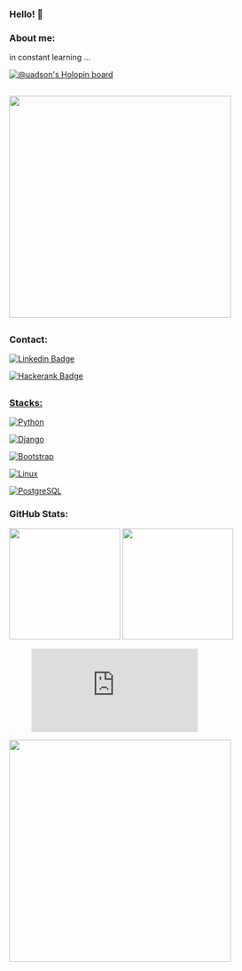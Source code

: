 ### Hello! 👋

<!--
**uadson/uadson** is a ✨ _special_ ✨ repository because its `README.md` (this file) appears on your GitHub profile.

Here are some ideas to get you started:

- 🔭 I’m currently working on ...
- 🌱 I’m currently learning ...
- 👯 I’m looking to collaborate on ...
- 🤔 I’m looking for help with ...
- 💬 Ask me about ...
- 📫 How to reach me: ...
- 😄 Pronouns: ...
- ⚡ Fun fact: ...
-->

### About me:

  in constant learning ...

[![@uadson's Holopin board](https://holopin.me/uadson)](https://holopin.io/@uadson)
  
 ##
 <a target="_blank" rel="noopener noreferrer" href="https://user-images.githubusercontent.com/62815552/159264970-72a57878-4f67-4b75-bf20-0b65984a9406.gif">
  <img src="https://user-images.githubusercontent.com/62815552/159264970-72a57878-4f67-4b75-bf20-0b65984a9406.gif" width="400px" style="max-width: 100%;"></a>
 
 ##
 ### Contact:

 <a href = "https://www.linkedin.com/in/uadsonfeitosa/" target="_blank" rel="noopener noreferrer"><img src="https://camo.githubusercontent.com/93ca47e21e17f622a41d26d599e008e4c30b8a322186f18019bc43d54f57b0c9/68747470733a2f2f696d672e736869656c64732e696f2f62616467652f2d4c696e6b6564496e2d3065373661383f7374796c653d666c61742d737175617265266c6f676f3d4c696e6b6564696e266c6f676f436f6c6f723d7768697465" alt="Linkedin Badge" data-canonical-src="https://img.shields.io/badge/-LinkedIn-0e76a8?style=flat-square&amp;logo=Linkedin&amp;logoColor=white" style="max-width: 100%;">
  
 <a href = "https://www.hackerrank.com/uadsoncastro" target="_blank" rel="noopener noreferrer"><img src="https://user-images.githubusercontent.com/62815552/164236354-dd7559d1-bb5c-4a8c-8a67-93fbee260935.PNG" alt="Hackerank Badge" data-canonical-src="https://shields.io/badge/hackehank-131d126?style=for-the-badge&logo=hackerhank&logoColor=green" style="max-width: 100%;">

##
### Stacks:
<a target="_blank" rel="noopener noreferrer" href="https://camo.githubusercontent.com/94be0a2e5be142925615e5821d97137a930d08fc154962ce43860f1957e6661e/68747470733a2f2f696d672e736869656c64732e696f2f62616467652f507974686f6e2d3337373641423f7374796c653d666f722d7468652d6261646765266c6f676f3d707974686f6e266c6f676f436f6c6f723d7768697465"><img alt="Python" src="https://camo.githubusercontent.com/94be0a2e5be142925615e5821d97137a930d08fc154962ce43860f1957e6661e/68747470733a2f2f696d672e736869656c64732e696f2f62616467652f507974686f6e2d3337373641423f7374796c653d666f722d7468652d6261646765266c6f676f3d707974686f6e266c6f676f436f6c6f723d7768697465" data-canonical-src="https://img.shields.io/badge/Python-3776AB?style=for-the-badge&amp;logo=python&amp;logoColor=white" style="max-width: 100%;"></a>

<a target="_blank" rel="noopener noreferrer" href="https://camo.githubusercontent.com/4d74b36962a1b06aed5f035f2f95f131059b2b551c7e6d81630f7df7831b9f80/68747470733a2f2f696d672e736869656c64732e696f2f62616467652f446a616e676f2d3039324532303f7374796c653d666f722d7468652d6261646765266c6f676f3d646a616e676f266c6f676f436f6c6f723d7768697465"><img alt="Django" src="https://camo.githubusercontent.com/4d74b36962a1b06aed5f035f2f95f131059b2b551c7e6d81630f7df7831b9f80/68747470733a2f2f696d672e736869656c64732e696f2f62616467652f446a616e676f2d3039324532303f7374796c653d666f722d7468652d6261646765266c6f676f3d646a616e676f266c6f676f436f6c6f723d7768697465" data-canonical-src="https://img.shields.io/badge/Django-092E20?style=for-the-badge&amp;logo=django&amp;logoColor=white" style="max-width: 100%;"></a>

<a target="_blank" rel="noopener noreferrer" href="https://camo.githubusercontent.com/b13ed67c809178963ce9d538175b02649800772be1ce0cb02da5879e5614e236/68747470733a2f2f696d672e736869656c64732e696f2f62616467652f426f6f7473747261702d3536334437433f7374796c653d666f722d7468652d6261646765266c6f676f3d626f6f747374726170266c6f676f436f6c6f723d7768697465"><img alt="Bootstrap" src="https://camo.githubusercontent.com/b13ed67c809178963ce9d538175b02649800772be1ce0cb02da5879e5614e236/68747470733a2f2f696d672e736869656c64732e696f2f62616467652f426f6f7473747261702d3536334437433f7374796c653d666f722d7468652d6261646765266c6f676f3d626f6f747374726170266c6f676f436f6c6f723d7768697465" data-canonical-src="https://img.shields.io/badge/Bootstrap-563D7C?style=for-the-badge&amp;logo=bootstrap&amp;logoColor=white" style="max-width: 100%;"></a>

<a target="_blank" rel="noopener noreferrer" href="https://camo.githubusercontent.com/4bedc3af35a1e899cf511bf463982485268eb69ce25cc3f7d62960220f4fc1fc/68747470733a2f2f696d672e736869656c64732e696f2f62616467652f4c696e75782d6465646564653f7374796c653d666f722d7468652d6261646765266c6f676f3d4c696e7578266c6f676f436f6c6f723d626c61636b"><img alt="Linux" src="https://camo.githubusercontent.com/4bedc3af35a1e899cf511bf463982485268eb69ce25cc3f7d62960220f4fc1fc/68747470733a2f2f696d672e736869656c64732e696f2f62616467652f4c696e75782d6465646564653f7374796c653d666f722d7468652d6261646765266c6f676f3d4c696e7578266c6f676f436f6c6f723d626c61636b" data-canonical-src="https://img.shields.io/badge/Linux-dedede?style=for-the-badge&amp;logo=Linux&amp;logoColor=black" style="max-width: 100%;"></a>
   
<a target="_blank" rel="noopener noreferrer" href="https://camo.githubusercontent.com/281c069a2703e948b536500b9fd808cb4fb2496b3b66741db4013a2c89e91986/68747470733a2f2f696d672e736869656c64732e696f2f62616467652f506f737467726553514c2d3331363139323f7374796c653d666f722d7468652d6261646765266c6f676f3d706f737467726573716c266c6f676f436f6c6f723d7768697465"><img alt="PostgreSQL" src="https://camo.githubusercontent.com/281c069a2703e948b536500b9fd808cb4fb2496b3b66741db4013a2c89e91986/68747470733a2f2f696d672e736869656c64732e696f2f62616467652f506f737467726553514c2d3331363139323f7374796c653d666f722d7468652d6261646765266c6f676f3d706f737467726573716c266c6f676f436f6c6f723d7768697465" data-canonical-src="https://img.shields.io/badge/PostgreSQL-316192?style=for-the-badge&amp;logo=postgresql&amp;logoColor=white" style="max-width: 100%;"></a>
 
   
### GitHub Stats:
[<img height = "200em" src = "https://github-readme-stats.vercel.app/api?username=uadson&show_icons=true&theme=dark&include_all_commits=true&count_private=true" />](url)
[<img height = "200em" src = "https://github-readme-stats.vercel.app/api/top-langs/?username=uadson&amp;layout=compact&amp;theme=merko&amp;hide=css,html,jupyter%20notebook" style="max-width: 100%;">](url)

<figure><embed src="https://wakatime.com/share/@uadson/ecb44b32-5c8d-4e92-916b-138d20134cf2.svg"></embed></figure>
<img height = "400em" src="https://wakatime.com/share/@uadson/ecb44b32-5c8d-4e92-916b-138d20134cf2.svg" style="max-width: 100%;">
   
